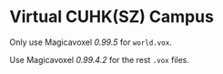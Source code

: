 # Virtual CUHK(SZ) Campus

Only use Magicavoxel *0.99.5* for `world.vox`.

Use Magicavoxel *0.99.4.2* for the rest `.vox` files.
